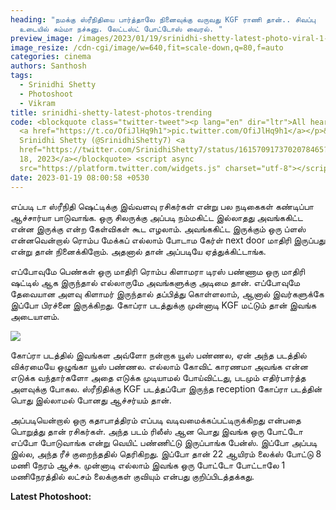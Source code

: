 ```yaml
---
heading: "நமக்கு ஸ்ரீநிதியை பார்த்தாலே நினைவுக்கு வருவது KGF ராணி தான்.. சிவப்பு
  உடையில் சும்மா நச்சுனு. லேட்டஸ்ட் போட்டோஸ் வைரல். "
preview_image: /images/2023/01/19/srinidhi-shetty-latest-photo-viral-1-.jpg
image_resize: /cdn-cgi/image/w=640,fit=scale-down,q=80,f=auto
categories: cinema
authors: Santhosh
tags:
  - Srinidhi Shetty
  - Photoshoot
  - Vikram
title: srinidhi-shetty-latest-photos-trending
code: <blockquote class="twitter-tweet"><p lang="en" dir="ltr">All hearts ♥️♥️
  <a href="https://t.co/OfiJlHq9h1">pic.twitter.com/OfiJlHq9h1</a></p>&mdash;
  Srinidhi Shetty (@SrinidhiShetty7) <a
  href="https://twitter.com/SrinidhiShetty7/status/1615709173702078465?ref_src=twsrc%5Etfw">January
  18, 2023</a></blockquote> <script async
  src="https://platform.twitter.com/widgets.js" charset="utf-8"></script>
date: 2023-01-19 08:00:58 +0530
---
```

எப்படி டா ஸ்ரீநிதி ஷெட்டிக்கு இவ்வளவு ரசிகர்கள் என்று பல நடிகைகள் கண்டிப்பா ஆச்சார்யா பாடுவாங்க. ஒரு சிலருக்கு அப்படி நம்மகிட்ட இல்லாதது அவங்ககிட்ட என்ன இருக்கு என்ற கேள்விகள் கூட எழலாம். அவங்ககிட்ட இருக்கும் ஒரு ப்ளஸ் என்னவென்றால் ரொம்ப மேக்கப் எல்லாம் போடாம கேர்ள் next door மாதிரி இருப்பது என்று தான் நினைக்கிறோம். அதனால் தான் அப்படியே ஏத்துக்கிட்டாங்க.

எப்போவுமே பெண்கள் ஒரு மாதிரி ரொம்ப கிளாமரா டிரஸ் பண்ணாம ஒரு மாதிரி ஷட்டில் ஆக இருந்தால் எல்லாருமே அவங்களுக்கு அடிமை தான். எப்போவுமே தேவையான அளவு கிளாமர் இருந்தால் தப்பித்து கொள்ளலாம், ஆனால் இவர்களுக்கே இப்போ பிரச்னை இருக்கிறது. கோப்ரா படத்துக்கு முன்னாடி KGF மட்டும் தான் இவங்க அடையாளம்.

![](/images/2023/01/19/srinidhi-shetty-latest-photo-viral-2-.jpg)

கோப்ரா படத்தில் இவங்கள அவ்ளோ நன்றாக யூஸ் பண்ணல, ஏன் அந்த படத்தில் விக்ரமையே ஒழுங்கா யூஸ் பண்ணல. எல்லாம் கோவிட் காரணமா அவங்க என்ன எடுக்க வந்தார்களோ அதை எடுக்க முடியாமல் போய்விட்டது, படமும் எதிர்பார்த்த அளவுக்கு போகல. ஸ்ரீநிதிக்கு KGF படத்தப்போ இருந்த reception கோப்ரா படத்தின் பொது இல்லாமல் போனது ஆச்சர்யம் தான்.

அப்படியென்றால் ஒரு கதாபாத்திரம் எப்படி வடிவமைக்கப்பட்டிருக்கிறது என்பதை பொறுத்து தான் ரசிகர்கள். அந்த படம் ரிலீஸ் ஆன பொது இவங்க ஒரு போட்டோ எப்போ போடுவாங்க என்று வெயிட் பண்ணிட்டு இருப்பாங்க பேன்ஸ். இப்போ அப்படி இல்ல, அந்த ரீச் குறைந்ததில் தெரிகிறது. இப்போ தான் 22 ஆயிரம் லைக்ஸ் போட்டு 8 மணி நேரம் ஆச்சு. முன்னாடி எல்லாம் இவங்க ஒரு போட்டோ போட்டாலே 1 மணிநேரத்தில் லட்சம் லைக்குகள் குவியும் என்பது குறிப்பிடத்தக்கது. 

**L﻿atest Photoshoot:**